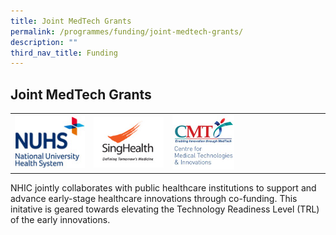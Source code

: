 ```yaml
---
title: Joint MedTech Grants
permalink: /programmes/funding/joint-medtech-grants/
description: ""
third_nav_title: Funding
---
```

Joint MedTech Grants
--------------------

<table>
	<tbody>
		<tr>
			<td width="25%">
				<a href="/funding/joint-medtech-grants/nuhs/">
					<img src="/images/Funding/nuhs%20icon.jpg">
				</a>
			</td>
				<td width="25%">
				<a href="/funding/joint-medtech-grants/singhealth/">
					<img src="/images/Funding/singhealth%20icon.jpg">
				</a>
			</td>
				<td width="25%">
				<a href="/funding/joint-medtech-grants/nhg/">
					<img src="/images/Funding/cmti_nhg-logo1.jpg">
				</a>
			</td>
			<td>
			</td>
		</tr>
	</tbody>
</table>

NHIC jointly collaborates with public healthcare institutions to support and advance early-stage healthcare innovations through co-funding. This initative is geared towards elevating the Technology Readiness Level (TRL) of the early innovations.